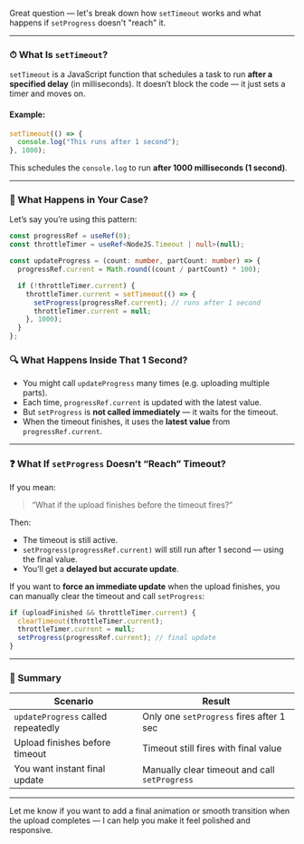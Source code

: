 Great question — let's break down how `setTimeout` works and what happens if `setProgress` doesn't "reach" it.

---

### ⏱ What Is `setTimeout`?

`setTimeout` is a JavaScript function that schedules a task to run **after a specified delay** (in milliseconds). It doesn’t block the code — it just sets a timer and moves on.

#### Example:
```ts
setTimeout(() => {
  console.log("This runs after 1 second");
}, 1000);
```

This schedules the `console.log` to run **after 1000 milliseconds (1 second)**.

---

### 🧠 What Happens in Your Case?

Let’s say you’re using this pattern:

```ts
const progressRef = useRef(0);
const throttleTimer = useRef<NodeJS.Timeout | null>(null);

const updateProgress = (count: number, partCount: number) => {
  progressRef.current = Math.round((count / partCount) * 100);

  if (!throttleTimer.current) {
    throttleTimer.current = setTimeout(() => {
      setProgress(progressRef.current); // runs after 1 second
      throttleTimer.current = null;
    }, 1000);
  }
};
```

### 🔍 What Happens Inside That 1 Second?

- You might call `updateProgress` many times (e.g. uploading multiple parts).
- Each time, `progressRef.current` is updated with the latest value.
- But `setProgress` is **not called immediately** — it waits for the timeout.
- When the timeout finishes, it uses the **latest value** from `progressRef.current`.

---

### ❓ What If `setProgress` Doesn’t “Reach” Timeout?

If you mean:

> “What if the upload finishes before the timeout fires?”

Then:

- The timeout is still active.
- `setProgress(progressRef.current)` will still run after 1 second — using the final value.
- You’ll get a **delayed but accurate update**.

If you want to **force an immediate update** when the upload finishes, you can manually clear the timeout and call `setProgress`:

```ts
if (uploadFinished && throttleTimer.current) {
  clearTimeout(throttleTimer.current);
  throttleTimer.current = null;
  setProgress(progressRef.current); // final update
}
```

---

### 🧩 Summary

| Scenario                          | Result                                      |
|----------------------------------|---------------------------------------------|
| `updateProgress` called repeatedly | Only one `setProgress` fires after 1 sec   |
| Upload finishes before timeout    | Timeout still fires with final value       |
| You want instant final update     | Manually clear timeout and call `setProgress` |

---

Let me know if you want to add a final animation or smooth transition when the upload completes — I can help you make it feel polished and responsive.